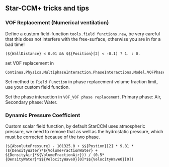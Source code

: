 ## Star-CCM+ tricks and tips


### VOF Replacement (Numerical ventilation)

Define a custom field-function `tools.field functions.new`, be very careful that this does not interfere with the free-surface, otherwise you are in for a bad time!

```
(${WallDistance} < 0.01 && $${Position}[2] < -0.1) ? 1. : 0.
```

set VOF replacement in 

```
Continua.Physics.MultiphaseInteraction.PhaseInteractions.Model.VOFPhaseReplacement
```

Set method to `Field Function` in phase replacement volume fraction limit, use your custom field function.

Set the phase interaction in `VOF_VOF phase replacement`. Primary phase: Air, Secondary phase: Water.


### Dynamic Pressure Coefficient

Custom scalar field function, by default StarCCM uses atmospheric pressure, we need to remove that as well as the hydrostatic pressure, which must be corrected because of the two phase.
```
(${AbsolutePressure} - 101325.0 + $${Postion}[2] * 9.81 * (${DensityWater}*${VolumeFractionWater} + ${DensityAir}*${VolumeFractionAir})) / (0.5*{DensityWater}*$${VelocityWave0}[0]*$${VelocityWave0}[0])
```
